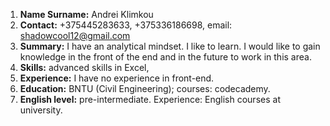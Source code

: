 1. **Name Surname:** Andrei Klimkou
2. **Contact:** +375445283633, +375336186698, email: shadowcool12@gmail.com
3. **Summary:**  I have an analytical mindset. I like to learn. I would like to gain knowledge in the front of the end and in the future to work in this area.
4. **Skills:** advanced skills in Excel, 
5. **Experience:** I have no experience in front-end.
6. **Education:** BNTU (Civil Engineering); courses: codecademy.
7. **English level:** pre-intermediate. Experience: English courses at university. 

